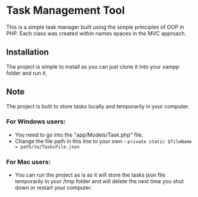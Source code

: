 # Task Management Tool
This is a simple task manager built using the simple principles of OOP in PHP.
Each class was created within names spaces in the MVC approach.

## Installation
The project is simple to install as you can just clone it into your xampp folder and run it.

## Note
The project is built to store tasks locally and temporarily in your computer.

### For Windows users:
- You need to go into the "app/Models/Task.php" file.
- Change the file path in this line to your own - `private static $fileName = path/to/TasksFile.json`

### For Mac users: 
- You can run the project as is as it will store the tasks json file temporarily in your /tmp folder and will delete the next time you shut down or restart your computer.





